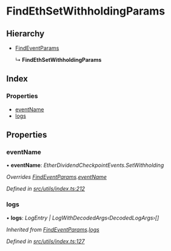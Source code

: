 # FindEthSetWithholdingParams

## Hierarchy

* [FindEventParams](../interfaces/_utils_index_.findeventparams.md)

  ↳ **FindEthSetWithholdingParams**

## Index

### Properties

* [eventName](../interfaces/_utils_index_.findethsetwithholdingparams.md#eventname)
* [logs](../interfaces/_utils_index_.findethsetwithholdingparams.md#logs)

## Properties

### eventName

• **eventName**: _EtherDividendCheckpointEvents.SetWithholding_

_Overrides_ [_FindEventParams_](../interfaces/_utils_index_.findeventparams.md)_._[_eventName_](../interfaces/_utils_index_.findeventparams.md#eventname)

_Defined in_ [_src/utils/index.ts:212_](https://github.com/PolymathNetwork/polymath-sdk/blob/e8bbc1e/src/utils/index.ts#L212)

### logs

• **logs**: _LogEntry \| LogWithDecodedArgs‹DecodedLogArgs›\[\]_

_Inherited from_ [_FindEventParams_](../interfaces/_utils_index_.findeventparams.md)_._[_logs_](../interfaces/_utils_index_.findeventparams.md#logs)

_Defined in_ [_src/utils/index.ts:127_](https://github.com/PolymathNetwork/polymath-sdk/blob/e8bbc1e/src/utils/index.ts#L127)

